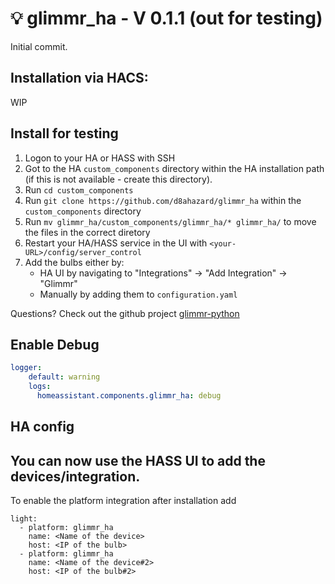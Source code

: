 # :bulb: glimmr_ha - V 0.1.1 (out for testing)

Initial commit.

## Installation via HACS:
WIP

## Install for testing

1. Logon to your HA or HASS with SSH
2. Got to the HA `custom_components` directory within the HA installation path (if this is not available - create this directory).
3. Run `cd custom_components`
4. Run `git clone https://github.com/d8ahazard/glimmr_ha` within the `custom_components` directory
5. Run `mv glimmr_ha/custom_components/glimmr_ha/* glimmr_ha/` to move the files in the correct diretory
6. Restart your HA/HASS service in the UI with `<your-URL>/config/server_control`
7. Add the bulbs either by:
   - HA UI by navigating to "Integrations" -> "Add Integration" -> "Glimmr"
   - Manually by adding them to `configuration.yaml`

Questions? Check out the github project [glimmr-python](https://github.com/d8ahazard/glimmr-python)

## Enable Debug
```YAML
logger:
    default: warning
    logs:
      homeassistant.components.glimmr_ha: debug
```

## HA config

## You can now use the HASS UI to add the devices/integration.

To enable the platform integration after installation add

```
light:
  - platform: glimmr_ha
    name: <Name of the device>
    host: <IP of the bulb>
  - platform: glimmr_ha
    name: <Name of the device#2>
    host: <IP of the bulb#2>
```

